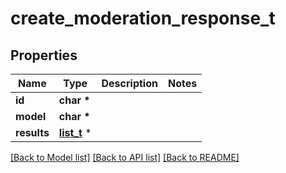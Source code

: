 # create_moderation_response_t

## Properties
Name | Type | Description | Notes
------------ | ------------- | ------------- | -------------
**id** | **char \*** |  | 
**model** | **char \*** |  | 
**results** | [**list_t**](create_moderation_response_results_inner.md) \* |  | 

[[Back to Model list]](../README.md#documentation-for-models) [[Back to API list]](../README.md#documentation-for-api-endpoints) [[Back to README]](../README.md)



